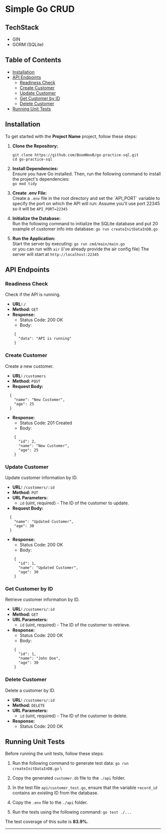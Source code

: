 # Simple Go CRUD 

## TechStack
- GIN
- GORM (SQLite)

## Table of Contents

- [Installation](#installation)
- [API Endpoints](#api-endpoints)
  - [Readiness Check](#readiness-check)
  - [Create Customer](#create-customer)
  - [Update Customer](#update-customer)
  - [Get Customer by ID](#get-customer-by-id)
  - [Delete Customer](#delete-customer)
- [Running Unit Tests](#running-unit-tests)

## Installation

To get started with the **Project Name** project, follow these steps:

1. **Clone the Repository:**
   ```
   git clone https://github.com/BoomNooB/go-practice-sql.git
   cd go-practice-sql
   ```

3. **Install Dependencies:**\
   Ensure you have Go installed. Then, run the following command to install the project's dependencies:\
   ```go mod tidy```

4. **Create .env File:**\
   Create a `.env` file in the root directory and set the \`API_PORT\` variable to specify the port on which the API will run:
   Assume you'll use port 22345 so it will be
   ```API_PORT=22345```

6. **Initialize the Database:**\
   Run the following command to initialize the SQLite database and put 20 example of customer info into database:
   `go run createInitDataInDB.go`

7. **Run the Application:**\
   Start the server by executing:
   `go run cmd/main/main.go`\
   or you can run with `air` (i've already provide the air config file)
   The server will start at `http://localhost:22345`

## API Endpoints

### Readiness Check

Check if the API is running.

- **URL:** `/`
- **Method:** `GET`
- **Response:**
  - Status Code: 200 OK
  - Body:
```
    {
      "data": "API is running"
    }
```
### Create Customer

Create a new customer.

- **URL:** `/customers`
- **Method:** `POST`
- **Request Body:**
```
  {
    "name": "New Customer",
    "age": 25
  }
```

- **Response:**
  - Status Code: 201 Created
  - Body:
```
    {
      "id": 2,
      "name": "New Customer",
      "age": 25
    }
```

### Update Customer

Update customer information by ID.

- **URL:** `/customers/:id`
- **Method:** `PUT`
- **URL Parameters:**
  - `id` (uint, required) - The ID of the customer to update.
- **Request Body:**
```
  {
    "name": "Updated Customer",
    "age": 30
  }
```

- **Response:**
  - Status Code: 200 OK
  - Body:
```
    {
      "id": 1,
      "name": "Updated Customer",
      "age": 30
    }
```

### Get Customer by ID

Retrieve customer information by ID.

- **URL:** `/customers/:id`
- **Method:** `GET`
- **URL Parameters:**
  - `id` (uint, required) - The ID of the customer to retrieve.
- **Response:**
  - Status Code: 200 OK
  - Body:
```
    {
      "id": 1,
      "name": "John Doe",
      "age": 30
    }
```

### Delete Customer

Delete a customer by ID.

- **URL:** `/customers/:id`
- **Method:** `DELETE`
- **URL Parameters:**
  - `id` (uint, required) - The ID of the customer to delete.
- **Response:**
  - Status Code: 200 OK

## Running Unit Tests

Before running the unit tests, follow these steps:

1. Run the following command to generate test data:
   `go run createInitDataInDB.go`
   \

3. Copy the generated `customer.db` file to the `./api` folder.

4. In the test file `api/customer_test.go`, ensure that the variable `record_id` contains an existing ID from the database.

5. Copy the `.env` file to the `./api` folder.

6. Run the tests using the following command:
   `go test ./...`

The test coverage of this suite is **83.9%.**

---
